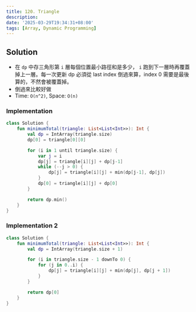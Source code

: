 ```yaml
---
title: 120. Triangle
description:
date: '2025-03-29T19:34:31+08:00'
tags: [Array, Dynamic Programming]
---
```


## Solution

- 在 `dp` 中存三角形第 `i` 層每個位置最小路徑和是多少， `i` 跑到下一層時再覆蓋掉上一層。每一次更新 dp 必須從 last index 倒過來算，index 0 需要是最後算的，不然會被覆蓋掉。
- 倒過來比較好做
- Time: `O(n^2)`, Space: `O(n)`

### Implementation

```kotlin
class Solution {
    fun minimumTotal(triangle: List<List<Int>>): Int {
        val dp = IntArray(triangle.size)
        dp[0] = triangle[0][0]

        for (i in 1 until triangle.size) {
            var j = i
            dp[j] = triangle[i][j] + dp[j-1]
            while (--j > 0) {
                dp[j] = triangle[i][j] + min(dp[j-1], dp[j])
            }
            dp[0] = triangle[i][j] + dp[0]
        }

        return dp.min()
    }
}
```

### Implementation 2

```kotlin
class Solution {
    fun minimumTotal(triangle: List<List<Int>>): Int {
        val dp = IntArray(triangle.size + 1)

        for (i in triangle.size - 1 downTo 0) {
            for (j in 0..i) {
                dp[j] = triangle[i][j] + min(dp[j], dp[j + 1])
            }
        }

        return dp[0]
    }
}
```
